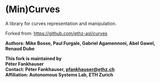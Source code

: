 (Min)Curves
=====

A library for curves representation and manipulation.

Forked from: https://github.com/ethz-asl/curves

**Authors: Mike Bosse, Paul Furgale, Gabriel Agamennoni, Abel Gawel, Renaud Dube**

**This fork is maintained by  
Péter Fankhauser  
Contact: Péter Fankhauser, pfankhauser@ethz.ch  
Affiliation: Autonomous Systems Lab, ETH Zurich**